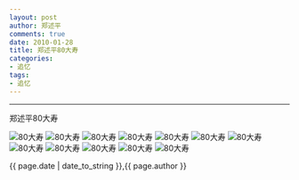 ```yaml
---
layout: post
author: 郑述平
comments: true
date: 2010-01-28
title: 郑述平80大寿
categories:
- 追忆
tags:
- 追忆
---
```

---

郑述平80大寿

![80大寿](/media/files/20100128_80_birthday/1.JPG "80大寿")
![80大寿](/media/files/20100128_80_birthday/2.JPG "80大寿")
![80大寿](/media/files/20100128_80_birthday/3.JPG "80大寿")
![80大寿](/media/files/20100128_80_birthday/4.JPG "80大寿")
![80大寿](/media/files/20100128_80_birthday/5.JPG "80大寿")
![80大寿](/media/files/20100128_80_birthday/6.JPG "80大寿")
![80大寿](/media/files/20100128_80_birthday/7.JPG "80大寿")
![80大寿](/media/files/20100128_80_birthday/8.JPG "80大寿")
![80大寿](/media/files/20100128_80_birthday/9.JPG "80大寿")
![80大寿](/media/files/20100128_80_birthday/10.JPG "80大寿")
![80大寿](/media/files/20100128_80_birthday/11.JPG "80大寿")
![80大寿](/media/files/20100128_80_birthday/12.JPG "80大寿")



{{ page.date | date_to_string }},{{ page.author }}

